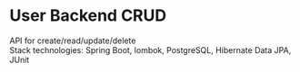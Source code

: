 <h1>User Backend CRUD</h1>
<p> API for create/read/update/delete <br>
Stack technologies: Spring Boot, lombok, PostgreSQL, Hibernate Data JPA, JUnit
 
  
